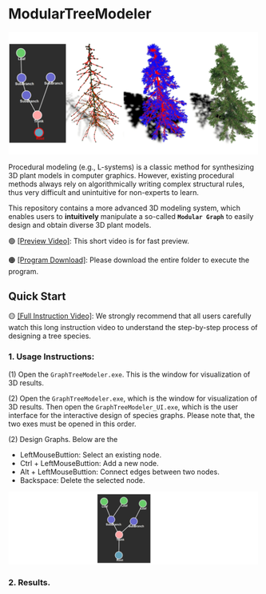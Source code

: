 # ModularTreeModeler

<img src="https://github.com/RyuZhihao123/Modular-Tree-Modeler-25/blob/main/Figures/1.png" alt="Teaser" style="width:500px;"/>

Procedural modeling (e.g., L-systems) is a classic method for synthesizing 3D plant models in computer graphics. However, existing procedural methods always rely on algorithmically writing complex structural rules, thus very difficult and unintuitive for non-experts to learn.

This repository contains a more advanced 3D modeling system, which enables users to **intuitively** manipulate a so-called **``Modular Graph``** to easily design and obtain diverse 3D plant models. 

🟢 [[Preview Video]](https://drive.google.com/file/d/1FugtnOsYm2L_HkJawwiUUKoe6aQs5e93/view?usp=sharing): This short video is for fast preview.

🟠 [[Program Download]](https://github.com/RyuZhihao123/Modular-Tree-Modeler-25/tree/main/GraphTreeModeler): Please download the entire folder to execute the program.

## Quick Start

🟡 [[Full Instruction Video]](): We strongly recommend that all users carefully watch this long instruction video to understand the step-by-step process of designing a tree species.



### 1. Usage Instructions:

(1) Open the ``GraphTreeModeler.exe``. This is the window for visualization of 3D results. 

(2) Open the ``GraphTreeModeler.exe``, which is the window for visualization of 3D results. 
Then open the ``GraphTreeModeler_UI.exe``, which is the user interface for the interactive design of species graphs. Please note that, the two exes must be opened in this order.

(2) Design Graphs. Below are the 

- LeftMouseButtion: Select an existing node.
- Ctrl + LeftMouseButtion: Add a new node.
- Alt + LeftMouseButtion: Connect edges between two nodes.
- Backspace: Delete the selected node.

<img src="https://github.com/RyuZhihao123/Modular-Tree-Modeler-25/blob/main/Figures/graph.png" alt="Graph" style="width:500px;"/>

### 2. Results.




